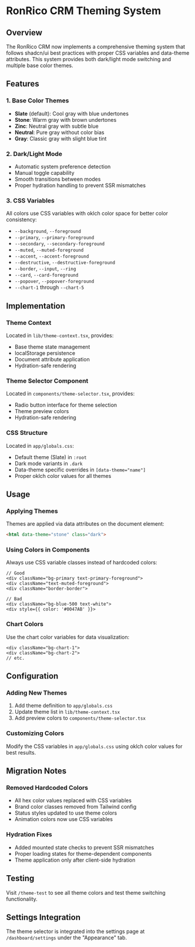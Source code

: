 # RonRico CRM Theming System

## Overview

The RonRico CRM now implements a comprehensive theming system that follows shadcn/ui best practices with proper CSS variables and data-theme attributes. This system provides both dark/light mode switching and multiple base color themes.

## Features

### 1. Base Color Themes
- **Slate** (default): Cool gray with blue undertones
- **Stone**: Warm gray with brown undertones  
- **Zinc**: Neutral gray with subtle blue
- **Neutral**: Pure gray without color bias
- **Gray**: Classic gray with slight blue tint

### 2. Dark/Light Mode
- Automatic system preference detection
- Manual toggle capability
- Smooth transitions between modes
- Proper hydration handling to prevent SSR mismatches

### 3. CSS Variables
All colors use CSS variables with oklch color space for better color consistency:
- `--background`, `--foreground`
- `--primary`, `--primary-foreground`
- `--secondary`, `--secondary-foreground`
- `--muted`, `--muted-foreground`
- `--accent`, `--accent-foreground`
- `--destructive`, `--destructive-foreground`
- `--border`, `--input`, `--ring`
- `--card`, `--card-foreground`
- `--popover`, `--popover-foreground`
- `--chart-1` through `--chart-5`

## Implementation

### Theme Context
Located in `lib/theme-context.tsx`, provides:
- Base theme state management
- localStorage persistence
- Document attribute application
- Hydration-safe rendering

### Theme Selector Component
Located in `components/theme-selector.tsx`, provides:
- Radio button interface for theme selection
- Theme preview colors
- Hydration-safe rendering

### CSS Structure
Located in `app/globals.css`:
- Default theme (Slate) in `:root`
- Dark mode variants in `.dark`
- Data-theme specific overrides in `[data-theme="name"]`
- Proper oklch color values for all themes

## Usage

### Applying Themes
Themes are applied via data attributes on the document element:
```html
<html data-theme="stone" class="dark">
```

### Using Colors in Components
Always use CSS variable classes instead of hardcoded colors:
```tsx
// Good
<div className="bg-primary text-primary-foreground">
<div className="text-muted-foreground">
<div className="border-border">

// Bad
<div className="bg-blue-500 text-white">
<div style={{ color: '#0047AB' }}>
```

### Chart Colors
Use the chart color variables for data visualization:
```tsx
<div className="bg-chart-1">
<div className="bg-chart-2">
// etc.
```

## Configuration

### Adding New Themes
1. Add theme definition to `app/globals.css`
2. Update theme list in `lib/theme-context.tsx`
3. Add preview colors to `components/theme-selector.tsx`

### Customizing Colors
Modify the CSS variables in `app/globals.css` using oklch color values for best results.

## Migration Notes

### Removed Hardcoded Colors
- All hex color values replaced with CSS variables
- Brand color classes removed from Tailwind config
- Status styles updated to use theme colors
- Animation colors now use CSS variables

### Hydration Fixes
- Added mounted state checks to prevent SSR mismatches
- Proper loading states for theme-dependent components
- Theme application only after client-side hydration

## Testing

Visit `/theme-test` to see all theme colors and test theme switching functionality.

## Settings Integration

The theme selector is integrated into the settings page at `/dashboard/settings` under the "Appearance" tab.
